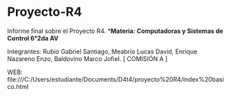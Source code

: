 # Proyecto-R4
Informe final sobre el Proyecto R4. ***Materia: Computadoras y Sistemas de Control 6°2da AV**

Integrantes: Rubio Gabriel Santiago, Meabrio Lucas David, Enrique Nazareno Enzo, Baldovino Marco Jofiel. [ COMISIÓN A ]

WEB: file:///C:/Users/estudiante/Documents/D4t4/proyecto%20R4/index%20basico.html
